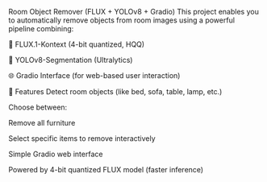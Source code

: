 Room Object Remover (FLUX + YOLOv8 + Gradio)
This project enables you to automatically remove objects from room images using a powerful pipeline combining:

🧠 FLUX.1-Kontext (4-bit quantized, HQQ)

🧩 YOLOv8-Segmentation (Ultralytics)

🌐 Gradio Interface (for web-based user interaction)

🔧 Features
Detect room objects (like bed, sofa, table, lamp, etc.)

Choose between:

Remove all furniture

Select specific items to remove interactively

Simple Gradio web interface

Powered by 4-bit quantized FLUX model (faster inference)


